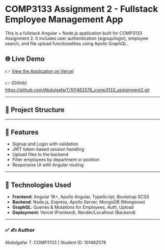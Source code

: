 # COMP3133 Assignment 2 - Fullstack Employee Management App

This is a fullstack Angular + Node.js application built for COMP3133 Assignment 2. It includes user authentication (signup/login), employee search, and file upload functionalities using Apollo GraphQL.

## 🌐 Live Demo

👉 [View the Application on Vercel](https://101462578-comp3133-assignment2.vercel.app/)

👉 [Githib] https://github.com/AbdulgafarT/101462578_comp3133_assignment2.git

---

## 📁 Project Structure


---

## 🔐 Features

- Signup and Login with validation
- JWT token-based session handling
- Upload files to the backend
- Filter employees by department or position
- Responsive UI with Angular routing

---

## 🚀 Technologies Used

- **Frontend**: Angular 16+, Apollo Angular, TypeScript, Bootstrap SCSS
- **Backend**: Node.js, Express, Apollo Server, MongoDB (Mongoose)
- **GraphQL**: Queries & Mutations for Employees, Auth, Upload
- **Deployment**: Vercel (Frontend), Render/Localhost (Backend)

---

### ✅ ✍️ Author
Abdulgafar T.
COMP3133 | Student ID: 101462578
